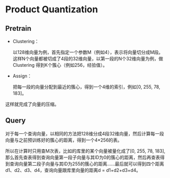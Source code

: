 # Product Quantization


## Pretrain
- Clustering：

    以128维向量为例，首先指定一个参数M（例如4），表示将向量切分成M段。这样N个向量都被切成了4段的32维向量，以第一段的N个32维向量为例，做 Clustering 得到K个簇心（例如256，经验值）。
- Assign：

    把每一段的向量分配到最近的簇心，得到一个4维的索引，例如[0, 255, 78, 183]。

这样就完成了向量的压缩。

## Query
对于每一个查询向量，以相同的方法把128维分成4段32维向量，然后计算每一段向量与之前预训练好的簇心的距离，得到一个4*256的表。

所以在计算时只用查M次表，比如的库里的某个向量被量化成了[0, 255, 78, 183], 那么首先查表得到查询向量第一段子向量与其ID为0的簇心的距离，然后再查表得到查询向量第二段子向量与其ID为255的簇心的距离......最后就可以得到四个距离d1、d2、d3、d4，查询向量跟库里向量的距离d = d1+d2+d3+d4。

